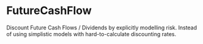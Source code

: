 # FutureCashFlow
Discount Future Cash Flows / Dividends by explicitly modelling risk. Instead of using simplistic models with  hard-to-calculate discounting rates.
